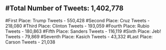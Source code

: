 #Total Number of Tweets: 1,402,778 
---
#First Place: Trump Tweets - 550,428
#Second Place: Cruz Tweets - 218,080
#Third Place: Clinton Tweets - 193,059
#Fourth Place: Rubio Tweets - 180,863
#Fifth Place: Sanders Tweets - 116,119
#Sixth Place: Jeb! Tweets - 79,869
#Seventh Place: Kasich Tweets - 43,332
#Last Place: Carson Tweets - 21,038
